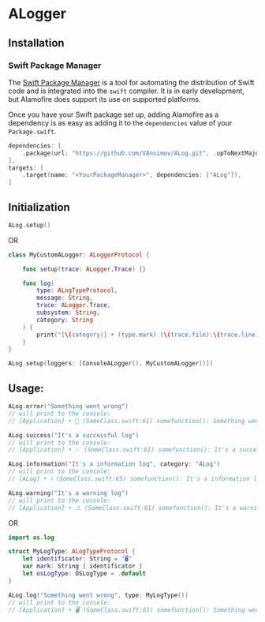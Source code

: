 # ALogger

## Installation

### Swift Package Manager

The [Swift Package Manager](https://swift.org/package-manager/) is a tool for automating the distribution of Swift code and is integrated into the `swift` compiler. It is in early development, but Alamofire does support its use on supported platforms.

Once you have your Swift package set up, adding Alamofire as a dependency is as easy as adding it to the `dependencies` value of your `Package.swift`.

```swift
dependencies: [
    .package(url: "https://github.com/VAnsimov/ALog.git", .upToNextMajor(from: "1.0.0"))
],
targets: [
    .target(name: "<YourPackageManager>", dependencies: ["ALog"]),
]
```

## Initialization


```swift
ALog.setup()
```

OR

```swift
class MyCustomALogger: ALoggerProtocol {

    func setup(trace: ALogger.Trace) {}

    func log(
        type: ALogTypeProtocol,
        message: String,
        trace: ALogger.Trace,
        subsystem: String,
        category: String
    ) {
        print("[\(category)] • (type.mark) (\(trace.file):\(trace.line) \(trace.function): \(message)")
    }
}

ALog.setup(loggers: [ConsoleALogger(), MyCustomALogger()])
```

## Usage:

```swift
ALog.error("Something went wrong")
// will print to the console:
// [Application] • 🚫 (SomeClass.swift:61) somefunction(): Something went wrong

ALog.success("It's a successful log")
// will print to the console:
// [Application] • ✅ (SomeClass.swift:61) somefunction(): It's a successful log

ALog.information("It's a information log", category: "ALog")
// will print to the console:
// [ALog] • ℹ️ (SomeClass.swift:65) somefunction(): It's a information log

ALog.warning("It's a warning log")
// will print to the console:
// [Application] • ⚠️ (SomeClass.swift:61) somefunction(): It's a warning log
```

OR

```swift
import os.log

struct MyLogType: ALogTypeProtocol {
    let identificator: String = "🖥"
    var mark: String { identificator }
    let osLogType: OSLogType = .default
}

ALog.log("Something went wrong", type: MyLogType())
// will print to the console:
// [Application] • 🖥 (SomeClass.swift:61) somefunction(): Something went wrong
```
